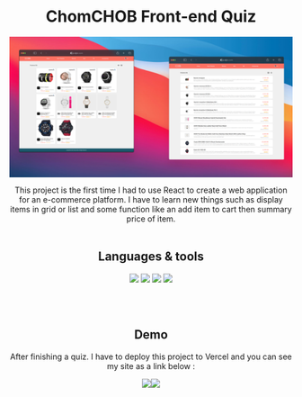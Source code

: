
<div align="center">

# ChomCHOB Front-end Quiz

<img  src="https://raw.githubusercontent.com/kantapat-guy/ChomCHOB-Front-end-Quiz/main/README/cover.jpg" align="center" height="250" width="550" > <br>

This project is the first time I had to use React to create a web application for an e-commerce platform. I have to learn new things such as display items in grid or list and some function like an add item to cart then summary price of item.
 <br> <br>

## Languages & tools

<img src="https://img.shields.io/badge/HTML5-E34F26?style=for-the-badge&logo=html5&logoColor=white" />
<img src="https://img.shields.io/badge/CSS3-1572B6?style=for-the-badge&logo=css3&logoColor=white" />
<img src="https://img.shields.io/badge/React-20232A?style=for-the-badge&logo=react&logoColor=61DAFB" />
<img src="https://img.shields.io/badge/Figma-F24E1E?style=for-the-badge&logo=figma&logoColor=white" />

 <br> <br>

## Demo

After finishing a quiz. I have to deploy this project to Vercel and you can see my site as a link below :

[<img src='https://img.shields.io/badge/DEMO-FFFFFF?style=for-the-badge&logoColor=white)'/><img src="https://img.shields.io/badge/Vercel-000000?style=for-the-badge&logo=vercel&logoColor=white" />](https://chom-chob-front-end-quiz.vercel.app/)

</div>

